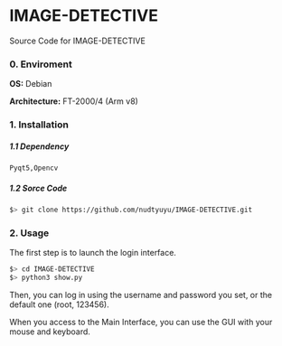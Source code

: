 # IMAGE-DETECTIVE
Source Code for IMAGE-DETECTIVE
### 0. Enviroment
**OS:** Debian 

**Architecture:** FT-2000/4 (Arm v8)

### 1. Installation

##### 1.1 Dependency
```
Pyqt5,Opencv
```

##### 1.2 Sorce Code
```bash
$> git clone https://github.com/nudtyuyu/IMAGE-DETECTIVE.git
```

### 2. Usage
The first step is to launch the login interface.
```bash
$> cd IMAGE-DETECTIVE
$> python3 show.py
```
Then, you can log in using the username and password you set, or the default one (root, 123456).

When you access to the Main Interface, you can use the GUI with your mouse and keyboard.
